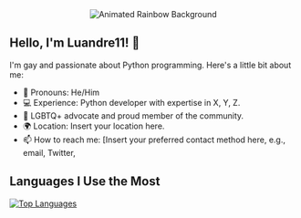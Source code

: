 <!-- Animated Rainbow Background -->
<div align="center">
    <img src="https://raw.githubusercontent.com/Luandre11/Luandre11/main/assets/rainbow.gif" alt="Animated Rainbow Background" />
</div>

<!-- Introduction -->
## Hello, I'm Luandre11! 🌈

I'm gay and passionate about Python programming. Here's a little bit about me:

- 🌟 Pronouns: He/Him
- 💻 Experience: Python developer with expertise in X, Y, Z.
- 🌈 LGBTQ+ advocate and proud member of the community.
- 🌍 Location: Insert your location here.
- 📫 How to reach me: [Insert your preferred contact method here, e.g., email, Twitter, 

<!-- Language Usage -->
## Languages I Use the Most

[![Top Languages](https://img.shields.io/github/languages/top/Luandre11/Luandre11)](https://github.com/Luandre11/your-repo-name)

<!-- Replace "Luandre11/Luandre11" with your actual GitHub username and repository name -->



<!-- Additional Sections -->
<!-- Add more sections to your README as needed, such as projects, skills, education, etc. -->

